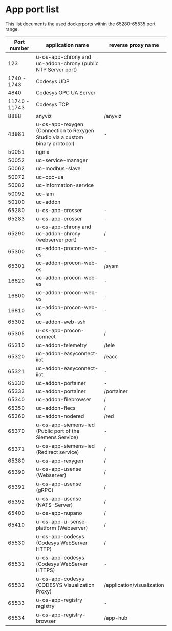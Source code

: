 # App port list

This list documents the used dockerports within the 65280-65535 port range.

| Port number   | application name                                                              | reverse proxy name         |
| ------------- | ----------------------------------------------------------------------------- | -------------------------- |
| 123           | u-os-app-chrony and uc-addon-chrony (public NTP Server port)                  |                            |
| 1740 - 1743   | Codesys UDP                                                                   |                            |
| 4840          | Codesys OPC UA Server                                                         |                            |
| 11740 - 11743 | Codesys TCP                                                                   |                            |
| 8888          | anyviz                                                                        | /anyviz                    |
| 43981         | u-os-app-rexygen (Connection to Rexygen Studio via a custom binary protocol) | -                          |
| 50051         | ngnix                                                                         |                            |
| 50052         | uc-service-manager                                                            |                            |
| 50062         | uc-modbus-slave                                                               |                            |
| 50072         | uc-opc-ua                                                                     |                            |
| 50082         | uc-information-service                                                        |                            |
| 50092         | uc-iam                                                                        |                            |
| 50100         | uc-addon                                                                      |                            |
| 65280         | u-os-app-crosser                                                              | -                          |
| 65283         | u-os-app-crosser                                                              | -                          |
| 65290         | u-os-app-chrony and uc-addon-chrony (webserver port)                          | /                          |
| 65300         | uc-addon-procon-web-es                                                        | -                          |
| 65301         | uc-addon-procon-web-es                                                        | /sysm                      |
| 16620         | uc-addon-procon-web-es                                                        | -                          |
| 16800         | uc-addon-procon-web-es                                                        | -                          |
| 16810         | uc-addon-procon-web-es                                                        | -                          |
| 65302         | uc-addon-web-ssh                                                              |                            |
| 65305         | u-os-app-procon-connect                                                       | /                          |
| 65310         | uc-addon-telemetry                                                            | /tele                      |
| 65320         | uc-addon-easyconnect-iiot                                                     | /eacc                      |
| 65321         | uc-addon-easyconnect-iiot                                                     | -                          |
| 65330         | uc-addon-portainer                                                            | -                          |
| 65333         | uc-addon-portainer                                                            | /portainer                 |
| 65340         | uc-addon-filebrowser                                                          | /                          |
| 65350         | uc-addon-flecs                                                                | /                          |
| 65360         | uc-addon-nodered                                                              | /red                       |
| 65370         | u-os-app-siemens-ied (Public port of the Siemens Service)                     | -                          |
| 65371         | u-os-app-siemens-ied (Redirect service)                                       | /                          |
| 65380         | u-os-app-rexygen                                                              | /                          |
| 65390         | u-os-app-usense (Webserver)                                                   | /                          |
| 65391         | u-os-app-usense (gRPC)                                                        | /                          |
| 65392         | u-os-app-usense (NATS-Server)                                                 | /                          |
| 65400         | u-os-app-nupano                                                               | /                          |
| 65410         | u-os-app-u-sense-platform (Webserver)                                         | /                          |
| 65530         | u-os-app-codesys (Codesys WebServer HTTP)                                     | /                          |
| 65531         | u-os-app-codesys (Codesys WebServer HTTPS)                                    | -                          |
| 65532         | u-os-app-codesys (CODESYS Visualization Proxy)                                | /application/visualization |
| 65533         | u-os-app-registry registry                                                    | -                          |
| 65534         | u-os-app-registry-browser                                                     | /app-hub                   |
